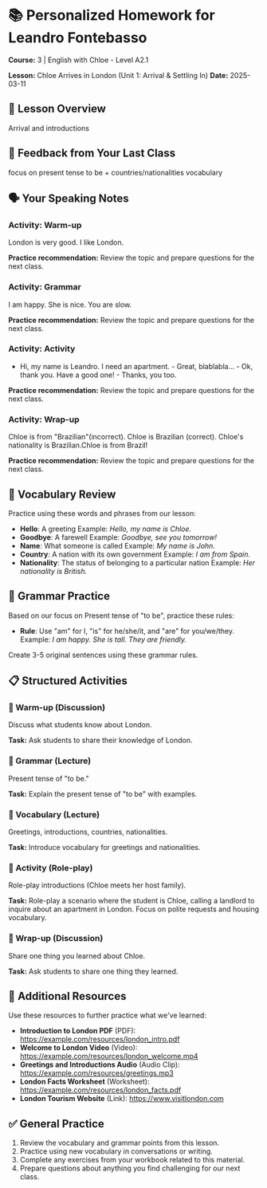 # 📚 Personalized Homework for Leandro Fontebasso

**Course:** 3 | English with Chloe - Level A2.1

**Lesson:** Chloe Arrives in London (Unit 1: Arrival & Settling In)
**Date:** 2025-03-11

## 🎯 Lesson Overview
Arrival and introductions

## 📝 Feedback from Your Last Class
focus on present tense to be + countries/nationalities vocabulary

## 🗣️ Your Speaking Notes
### Activity: Warm-up
London is very good. I like London.

**Practice recommendation:** Review the topic and prepare questions for the next class.

### Activity: Grammar
I am happy. She is nice. You are slow.

**Practice recommendation:** Review the topic and prepare questions for the next class.

### Activity: Activity
- Hi, my name is Leandro. I need an apartment. - Great, blablabla... - Ok, thank you. Have a good one! - Thanks, you too.

**Practice recommendation:** Review the topic and prepare questions for the next class.

### Activity: Wrap-up
Chloe is from "Brazilian"(incorrect). Chloe is Brazilian (correct). Chloe's nationality is Brazilian.Chloe is from Brazil!

**Practice recommendation:** Review the topic and prepare questions for the next class.

## 📘 Vocabulary Review
Practice using these words and phrases from our lesson:

- **Hello**: A greeting
  Example: *Hello, my name is Chloe.*
- **Goodbye**: A farewell
  Example: *Goodbye, see you tomorrow!*
- **Name**: What someone is called
  Example: *My name is John.*
- **Country**: A nation with its own government
  Example: *I am from Spain.*
- **Nationality**: The status of belonging to a particular nation
  Example: *Her nationality is British.*

## 📖 Grammar Practice
Based on our focus on Present tense of "to be", practice these rules:

- **Rule**: Use "am" for I, "is" for he/she/it, and "are" for you/we/they.
  Example: *I am happy. She is tall. They are friendly.*

Create 3-5 original sentences using these grammar rules.

## 📋 Structured Activities
### 🏡 Warm-up (Discussion)
Discuss what students know about London.

**Task:** Ask students to share their knowledge of London.

### 🏡 Grammar (Lecture)
Present tense of "to be."

**Task:** Explain the present tense of "to be" with examples.

### 🏡 Vocabulary (Lecture)
Greetings, introductions, countries, nationalities.

**Task:** Introduce vocabulary for greetings and nationalities.

### 🏡 Activity (Role-play)
Role-play introductions (Chloe meets her host family).

**Task:** Role-play a scenario where the student is Chloe, calling a landlord to inquire about an apartment in London. Focus on polite requests and housing vocabulary.

### 🏡 Wrap-up (Discussion)
Share one thing you learned about Chloe.

**Task:** Ask students to share one thing they learned.

## 🔗 Additional Resources
Use these resources to further practice what we've learned:

- **Introduction to London PDF** (PDF): https://example.com/resources/london_intro.pdf
- **Welcome to London Video** (Video): https://example.com/resources/london_welcome.mp4
- **Greetings and Introductions Audio** (Audio Clip): https://example.com/resources/greetings.mp3
- **London Facts Worksheet** (Worksheet): https://example.com/resources/london_facts.pdf
- **London Tourism Website** (Link): https://www.visitlondon.com

## ✅ General Practice
1. Review the vocabulary and grammar points from this lesson.
2. Practice using new vocabulary in conversations or writing.
3. Complete any exercises from your workbook related to this material.
4. Prepare questions about anything you find challenging for our next class.

